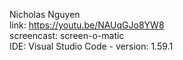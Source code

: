 Nicholas Nguyen
<br>
link: https://youtu.be/NAUqGJo8YW8
<br>
screencast: screen-o-matic
<br>
IDE: Visual Studio Code - version: 1.59.1
